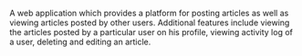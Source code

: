 A web application which provides a platform for posting articles as well as viewing articles posted by other users. Additional features include viewing the articles posted by 
a particular user on his profile, viewing activity log of a user, deleting and editing an article.
